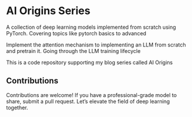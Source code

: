 # AI Origins Series 

A collection of deep learning models implemented from scratch using PyTorch. 
Covering topics like pytorch basics to advanced 

Implement the attention mechanism to implementing an LLM from scratch and pretrain it.
Going through the LLM training lifecycle 

This is a code repository supporting my blog series called AI Origins 

## Contributions
Contributions are welcome! If you have a professional-grade model to share, submit a pull request. 
Let’s elevate the field of deep learning together. 
